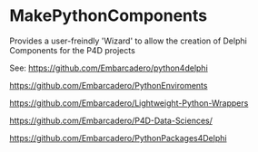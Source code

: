 ﻿# MakePythonComponents

Provides a user-freindly 'Wizard' to allow the creation of Delphi Components for the P4D projects

See:
https://github.com/Embarcadero/python4delphi

https://github.com/Embarcadero/PythonEnviroments

https://github.com/Embarcadero/Lightweight-Python-Wrappers

https://github.com/Embarcadero/P4D-Data-Sciences/

https://github.com/Embarcadero/PythonPackages4Delphi
